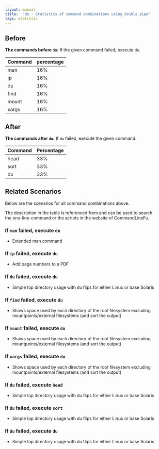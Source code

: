 ```yaml
---
layout: manual
title:  "du - Statistics of command combinations using double pipe"
tags: statistic
---
```


## Before

__The commands before `du`:__ If the given command failed, execute `du`.

| Command | percentage |
|--------|--------|
| man | 16% |
| ip | 16% |
| du | 16% |
| find | 16% |
| mount | 16% |
| xargs | 16% |



## After

__The commands after `du`:__ If `du` failed, execute the given command.

| Command | Percentage | 
|-------|--------|
| head | 33% |
| sort | 33% |
| du | 33% |



## Related Scenarios

Below are the scenarios for all command combinations above.

The description in the table is referenced from and can be used to search the one-line-command or the scripts in the website of CommandLineFu.


### If `man` failed, execute `du`

- Extended man command

            
### If `ip` failed, execute `du`

- Add page numbers to a PDF

            
### If `du` failed, execute `du`

- Simple top directory usage with du flips for either Linux or base Solaris

            
### If `find` failed, execute `du`

- Shows space used by each directory of the root filesystem excluding mountpoints/external filesystems (and sort the output)

            
### If `mount` failed, execute `du`

- Shows space used by each directory of the root filesystem excluding mountpoints/external filesystems (and sort the output)

            
### If `xargs` failed, execute `du`

- Shows space used by each directory of the root filesystem excluding mountpoints/external filesystems (and sort the output)

            


### If `du` failed, execute `head`

- Simple top directory usage with du flips for either Linux or base Solaris

            
### If `du` failed, execute `sort`

- Simple top directory usage with du flips for either Linux or base Solaris

            
### If `du` failed, execute `du`

- Simple top directory usage with du flips for either Linux or base Solaris

            
